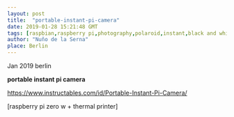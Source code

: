 ```yaml
---
layout: post
title:  "portable-instant-pi-camera"
date: 2019-01-28 15:21:48 GMT
tags: [raspbian,raspberry pi,photography,polaroid,instant,black and white,3d printing,retro design,arduino and machines]
author: "Nuño de la Serna"
place: Berlin
---
```


<p>Jan 2019 berlin<br/></p><p><b>portable instant pi camera</b></p><p><a href="https://www.instructables.com/id/Portable-Instant-Pi-Camera/">https://www.instructables.com/id/Portable-Instant-Pi-Camera/</a><br/></p><p>[raspberry pi zero w + thermal printer]</p>

